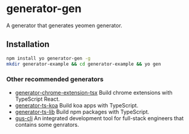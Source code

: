 # generator-gen
A generator that generates yeomen generator.

## Installation
```bash
npm install yo generator-gen -g
mkdir generator-example && cd generator-example && yo gen
```

### Other recommended generators
- [generator-chrome-extension-tsx](https://github.com/ephoton/generator-chrome-extension-tsx) Build chrome extensions with TypeScript React.
- [generator-ts-koa](https://github.com/ephoton/generator-ts-koa) Build koa apps with TypeScript.
- [generator-ts-lib](https://github.com/ephoton/generator-ts-lib) Build npm packages with TypeScript.
- [gus-cli](https://github.com/ephoton/gus-cli) An integrated development tool for full-stack engineers that contains some genrators.
